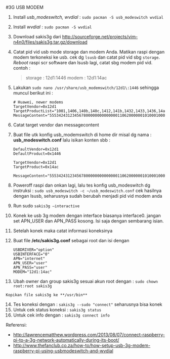 #3G USB MODEM
1.	Install *usb_modeswitch, wvdial* :  `sudo pacman -S usb_modeswitch wvdial`
2.	Install *wvdial* : `sudo pacman -S wvdial`
3.	Download sakis3g dari http://sourceforge.net/projects/vim-n4n0/files/sakis3g.tar.gz/download
4.	Catat pid vid usb mode storage dan modem Anda. Matikan raspi dengan modem terkoneksi ke usb. cek dg `lsusb` dan catat pid vid sbg `storage`. *Reboot* raspi scr software dan lsusb lagi, catat sbg modem pid vid. contoh :

	> storage	: 12d1:1446
	> modem		: 12d1:14ac
5.	Lakukan `sudo nano /usr/share/usb_modemswitch/12d1\:1446` sehingga muncul berikut ini :

	```
	# Huawei, newer modems
	TargetVendor=0x12d1
	TargetProductList="1001,1406,140b,140c,1412,141b,1432,1433,1436,14ac,1506,150c,1511"
	MessageContent="55534243123456780000000000000011062000000101000100000000000000"
	```
6.	Catat target vendor dan messagecontent
7.	Buat file utk konfig usb_modemswitch di home dir misal dg nama : **usb_modeswitch.conf** lalu isikan konten sbb :

	```
	DefaultVendor=0x12d1
	DefaultProduct=0x1446
	
	TargetVendor=0x12d1
	TargetProduct=0x14ac
	
	MessageContent="55534243123456780000000000000011062000000101000100000000000000"
	```

8.	Poweroff raspi dan onkan lagi, lalu tes konfig usb_modeswitch dg instruksi : 
	```sudo usb_modeswitch -c ~/usb_modeswitch.conf```
	cek hasilnya dengan lsusb, seharusnya sudah berubah menjadi pid vid modem anda
9.	Run sudo `sakis3g –interactive`
10.	Konek ke usb 3g modem dengan interface biasanya interface0. jangan set APN_USER dan APN_PASS kosong. Isi saja dengan sembarang isian.
11.	Setelah konek maka catat informasi koneksinya
12.	Buat file **/etc/sakis3g.conf** sebagai root dan isi dengan
	```
	USBDRIVER="option"
	USBINTERFACE="0"
	APN="internet"
	APN_USER="user"
	APN_PASS="user"
	MODEM="12d1:14ac"
	```

13.	 Ubah owner dan group sakis3g sesuai akun root dengan :
    `sudo chown root:root sakis3g` 

	Kopikan file sakis3g ke **/usr/bin**
14.	Tes koneksi dengan : `sakis3g --sudo "connect"`
seharusnya bisa konek
15.	Untuk cek status koneksi : `sakis3g status`
16.	Untuk cek info dengan : `sakis3g connect info`

Referensi:
 - http://lawrencematthew.wordpress.com/2013/08/07/connect-raspberry-pi-to-a-3g-network-automatically-during-its-boot/
 - http://www.thefanclub.co.za/how-to/how-setup-usb-3g-modem-raspberry-pi-using-usbmodeswitch-and-wvdial
